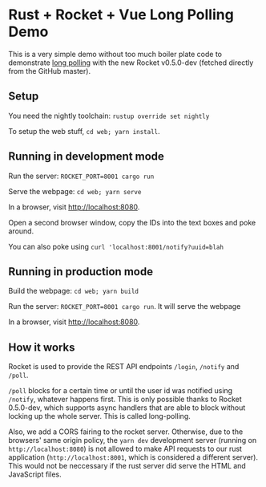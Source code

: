 Rust + Rocket + Vue Long Polling Demo
=====================================

This is a very simple demo without too much boiler plate code to demonstrate
[long polling](https://www.pubnub.com/blog/http-long-polling/) with the new
Rocket v0.5.0-dev (fetched directly from the GitHub master).

Setup
-----

You need the nightly toolchain: `rustup override set nightly`

To setup the web stuff, `cd web; yarn install`.


Running in development mode
---------------------------

Run the server: `ROCKET_PORT=8001 cargo run`

Serve the webpage: `cd web; yarn serve`

In a browser, visit [http://localhost:8080](http://localhost:8080).

Open a second browser window, copy the IDs into the text boxes and poke around.

You can also poke using `curl 'localhost:8001/notify?uuid=blah`


Running in production mode
--------------------------

Build the webpage: `cd web; yarn build`

Run the server: `ROCKET_PORT=8001 cargo run`. It will serve the webpage

In a browser, visit [http://localhost:8080](http://localhost:8001).


How it works
------------

Rocket is used to provide the REST API endpoints `/login`, `/notify` and `/poll`.

`/poll` blocks for a certain time or until the user id was notified using `/notify`, whatever
happens first. This is only possible thanks to Rocket 0.5.0-dev, which supports async handlers
that are able to block without locking up the whole server. This is called long-polling.

Also, we add a CORS fairing to the rocket server. Otherwise, due to the browsers' same origin policy,
the `yarn dev` development server (running on `http://localhost:8080`) is not allowed to make API
requests to our rust application (`http://localhost:8001`, which is considered a different server).
This would not be neccessary if the rust server did serve the HTML and JavaScript files.
